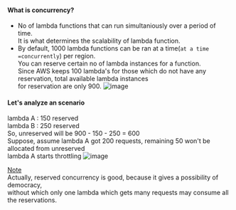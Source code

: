 #### What is concurrency?
- No of lambda functions that can run simultaniously over a period of time.</br>
  It is what determines the scalability of lambda function.</br>
- By default, 1000 lambda functions can be ran at a time(`at a time =concurrently`) per region.</br>
  You can reserve certain no of lambda instances for a function.</br>
  Since AWS keeps 100 lambda's for those which do not have any reservation, total available lambda instances</br>
  for reservation are only 900.
  ![image](https://github.com/user-attachments/assets/5b5c05ab-7210-4591-bb1b-813ce410017e)
#### Let's analyze an scenario
lambda A : 150 reserved</br> 
lambda B : 250 reserved</br>
So, unreserved will be 900 - 150 - 250 = 600</br>
Suppose, assume lambda A got 200 requests, remaining 50 won't be allocated from unreserved</br>
lambda A starts throttling
![image](https://github.com/user-attachments/assets/2c1a80eb-b302-484a-af69-8ab208a0410b)

<ins>Note</ins></br>
Actually, reserved concurrency is good, because it gives a possibility of democracy,</br> 
without which only one lambda which gets many requests may consume all the reservations.
